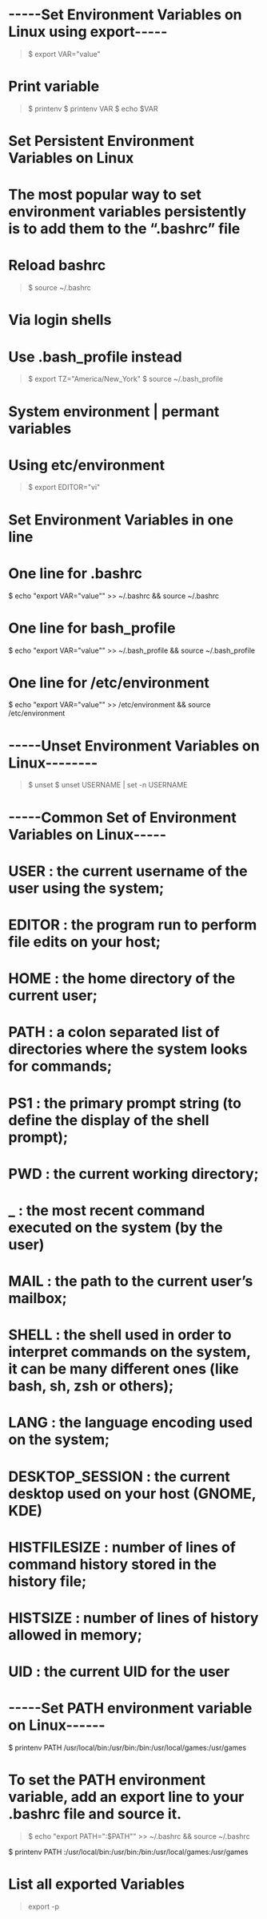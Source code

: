 # -----Set Environment Variables on Linux using export-----
> $ export VAR="value"

# Print variable
> $ printenv <variable>
> $ printenv VAR
> $ echo $VAR

# Set Persistent Environment Variables on Linux
 # The most popular way to set environment variables persistently is to add them to the “.bashrc” file

 # Reload bashrc
 > $ source ~/.bashrc

# Via login shells
  # Use .bash_profile instead
> $ export TZ="America/New_York"
> $ source ~/.bash_profile

# System environment | permant variables
 # Using etc/environment
> $ export EDITOR="vi"

# Set Environment Variables in one line
 # One line for .bashrc
 $ echo "export VAR="value"" >> ~/.bashrc && source ~/.bashrc


 # One line for bash_profile
 $ echo "export VAR="value"" >> ~/.bash_profile && source ~/.bash_profile


 # One line for /etc/environment
 $ echo "export VAR="value"" >> /etc/environment && source /etc/environment

 # -----Unset Environment Variables on Linux--------
 > $ unset <variable>
 > $ unset USERNAME | set -n USERNAME

 # -----Common Set of Environment Variables on Linux-----
 # USER : the current username of the user using the system;
 # EDITOR : the program run to perform file edits on your host;
 # HOME : the home directory of the current user;
 # PATH : a colon separated list of directories where the system looks for commands;
 # PS1 : the primary prompt string (to define the display of the shell prompt);
 # PWD : the current working directory;
 # _ : the most recent command executed on the system (by the user)
 # MAIL : the path to the current user’s mailbox;
 # SHELL : the shell used in order to interpret commands on the system, it can be many different ones (like bash, sh, zsh or others);
 # LANG : the language encoding used on the system;
 # DESKTOP_SESSION : the current desktop used on your host (GNOME, KDE)
 # HISTFILESIZE : number of lines of command history stored in the history file;
 # HISTSIZE : number of lines of history allowed in memory;
 # UID : the current UID for the user

 # -----Set PATH environment variable on Linux------
 $ printenv PATH
/usr/local/bin:/usr/bin:/bin:/usr/local/games:/usr/games

# To set the PATH environment variable, add an export line to your .bashrc file and source it.
> $ echo "export PATH="<path>:$PATH"" >> ~/.bashrc && source ~/.bashrc

$ printenv PATH
<path>:/usr/local/bin:/usr/bin:/bin:/usr/local/games:/usr/games

# List all exported Variables
> export -p
